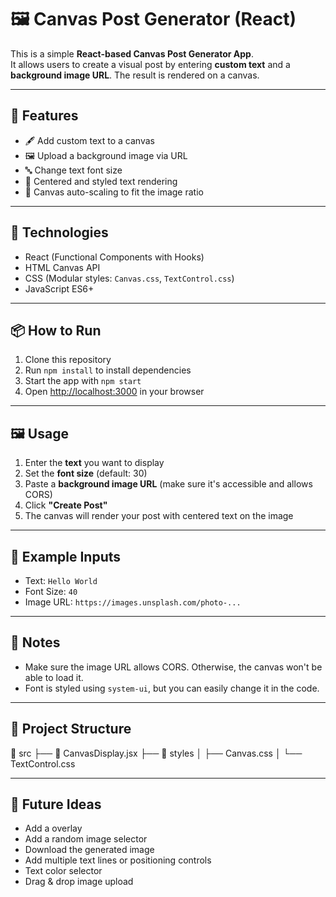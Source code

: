 # 🖼️ Canvas Post Generator (React)

This is a simple **React-based Canvas Post Generator App**.  
It allows users to create a visual post by entering **custom text** and a **background image URL**. The result is rendered on a canvas.

---

## 🚀 Features

- 🖋️ Add custom text to a canvas
- 🖼️ Upload a background image via URL
- 🔤 Change text font size
- 🎨 Centered and styled text rendering
- 🧠 Canvas auto-scaling to fit the image ratio

---

## 🧱 Technologies

- React (Functional Components with Hooks)
- HTML Canvas API
- CSS (Modular styles: `Canvas.css`, `TextControl.css`)
- JavaScript ES6+

---

## 📦 How to Run

1. Clone this repository
2. Run `npm install` to install dependencies
3. Start the app with `npm start`
4. Open [http://localhost:3000](http://localhost:3000) in your browser

---

## 🖼️ Usage

1. Enter the **text** you want to display
2. Set the **font size** (default: 30)
3. Paste a **background image URL** (make sure it's accessible and allows CORS)
4. Click **"Create Post"**
5. The canvas will render your post with centered text on the image

---

## 📌 Example Inputs

- Text: `Hello World`
- Font Size: `40`
- Image URL: `https://images.unsplash.com/photo-...`

---

## 📌 Notes

- Make sure the image URL allows CORS. Otherwise, the canvas won't be able to load it.
- Font is styled using `system-ui`, but you can easily change it in the code.

---

## 📁 Project Structure

📁 src
├── 📄 CanvasDisplay.jsx
├── 📄 styles
│ ├── Canvas.css
│ └── TextControl.css

---

## 🙌 Future Ideas

- Add a overlay
- Add a random image selector
- Download the generated image
- Add multiple text lines or positioning controls
- Text color selector
- Drag & drop image upload
